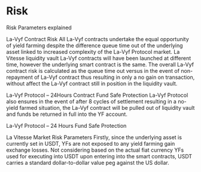 # Risk
Risk Parameters explained

La-Vyf Contract Risk
All La-Vyf contracts undertake the equal opportunity of yield farming despite the difference queue time out of the underlying asset linked to increased complexity of the La-Vyf Protocol market. La Vitesse liquidity vault La-Vyf contracts will have been launched at different time, however the underlying smart contract is the same. 
The overall La-Vyf contract risk is calculated as the queue time out versus in the event of non-repayment of La-Vyf contract thus resulting in only a no gain on transaction, without affect the La-Vyf contract still in position in the liquidity vault.

La-Vyf Protocol – 24Hours Contract Fund Safe Protection
La-Vyf Protocol also ensures in the event of after 8 cycles of settlement resulting in a no-yield farmed situation, the La-Vyf contract will be pulled out of liquidity vault and funds be returned in full into the YF account.
 
La-Vyf Protocol – 24 Hours Fund Safe Protection

La Vitesse Market Risk Parameters
Firstly, since the underlying asset is currently set in USDT, YFs are not exposed to any yield farming gain exchange losses. Not considering based on the actual fiat currency YFs used for executing into USDT upon entering into the smart contracts, USDT carries a standard dollar-to-dollar value peg against the US dollar.
